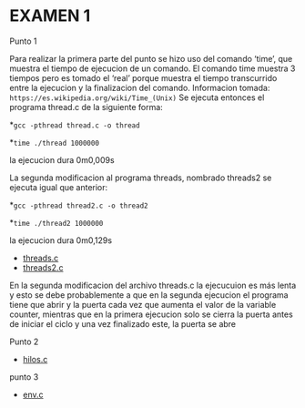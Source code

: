 # EXAMEN 1

Punto 1

Para realizar la primera parte del punto se hizo uso del comando ‘time’, que muestra el tiempo de ejecucion de un comando. El comando time muestra 3 tiempos pero es tomado el ‘real’ porque muestra el tiempo transcurrido entre la ejecucion y la finalizacion del comando. 
Informacion tomada: `https://es.wikipedia.org/wiki/Time_(Unix)`
Se ejecuta entonces el programa thread.c de la siguiente forma:

*`gcc -pthread thread.c -o thread` 


*`time ./thread 1000000`

la ejecucion dura 0m0,009s


La segunda modificacion al programa threads, nombrado threads2 se ejecuta igual que anterior: 


*`gcc -pthread thread2.c -o thread2` 


*`time ./thread2 1000000`


la ejecucion dura 0m0,129s

* [threads.c](threads.c)
* [threads2.c](threads2.c)

En la segunda modificacion del archivo threads.c la ejecucuion es más lenta  y esto se debe probablemente a que en la segunda ejecucion el programa tiene que abrir y la puerta cada vez que aumenta el valor de la variable counter, mientras que en la primera ejecucion solo se cierra la puerta antes de iniciar el ciclo y una vez finalizado este, la puerta se abre

Punto 2

* [hilos.c](hilos.c)

punto 3

* [env.c](env.c)
